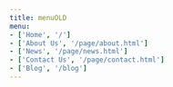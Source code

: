 ```yaml
---
title: menuOLD
menu:
- ['Home', '/']
- ['About Us', '/page/about.html']
- ['News', '/page/news.html']
- ['Contact Us', '/page/contact.html']
- ['Blog', '/blog']
---
```


